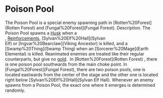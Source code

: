 # Poison Pool

The Poison Pool is a special enemy spawning path in [Rotten%20Forest](Rotten Forest) and [Fungal%20Forest](Fungal Forest).
Description.
The Poison Pool spawns a [Husk](Husk) when a , [Reinforcements](Reinforcement), [Sylvan%20Elf%20Hall](Sylvan Elf) or [Ingvar%20Bearclaw](Viking Ancestor) is killed, and a [Swamp%20Thing](Swamp Thing) when an [Sorcerer%20Mage](Earth Elemental) is killed. Reanimated enemies are treated like their regular counterparts, but give no [gold](gold). 
In [Rotten%20Forest](Rotten Forest) , there is one poison pool southwards from the main choke point.
In [Fungal%20Forest](Fungal Forest), there are two poison pools, one is located eastwards from the center of the stage and the other one is located right below [Sylvan%20Elf%20Hall](Sylvan Elf Hall). Whenever an enemy spawns from a Poison Pool, the exact one where it emerges is determined randomly. 